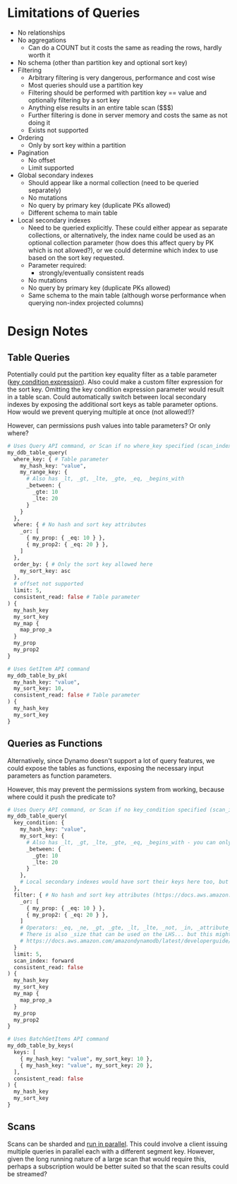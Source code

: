 # Limitations of Queries
- No relationships
- No aggregations
  - Can do a COUNT but it costs the same as reading the rows, hardly worth it
- No schema (other than partition key and optional sort key)
- Filtering
  - Arbitrary filtering is very dangerous, performance and cost wise
  - Most queries should use a partition key
  - Filtering should be performed with partition key == value and optionally filtering by a sort key
  - Anything else results in an entire table scan ($$$)
  - Further filtering is done in server memory and costs the same as not doing it
  - Exists not supported
- Ordering
  - Only by sort key within a partition
- Pagination
  - No offset
  - Limit supported
- Global secondary indexes
  - Should appear like a normal collection (need to be queried separately)
  - No mutations
  - No query by primary key (duplicate PKs allowed)
  - Different schema to main table
- Local secondary indexes
  - Need to be queried explicitly. These could either appear as separate collections, or alternatively, the index name could be used as an optional collection parameter (how does this affect query by PK which is not allowed?), or we could determine which index to use based on the sort key requested.
  - Parameter required:
     - strongly/eventually consistent reads
  - No mutations
  - No query by primary key (duplicate PKs allowed)
  - Same schema to the main table (although worse performance when querying non-index projected columns)

# Design Notes
## Table Queries
Potentially could put the partition key equality filter as a table parameter ([key condition expression](https://docs.aws.amazon.com/amazondynamodb/latest/APIReference/API_Query.html#DDB-Query-request-KeyConditions)). Also could make a custom filter expression for the sort key.
Omitting the key condition expression parameter would result in a table scan.
Could automatically switch between local secondary indexes by exposing the additional sort keys as table parameter options. How would we prevent querying multiple at once (not allowed!)?

However, can permissions push values into table parameters? Or only where?

```graphql
# Uses Query API command, or Scan if no where_key specified (scan_index cannot be used in that case)
my_ddb_table_query(
  where_key: { # Table parameter
    my_hash_key: "value",
    my_range_key: {
      # Also has _lt, _gt, _lte, _gte, _eq, _begins_with
      _between: {
        _gte: 10
        _lte: 20
      }
    }
  },
  where: { # No hash and sort key attributes
    _or: [
      { my_prop: { _eq: 10 } },
      { my_prop2: { _eq: 20 } },
    ]
  },
  order_by: { # Only the sort key allowed here
    my_sort_key: asc
  },
  # offset not supported
  limit: 5,
  consistent_read: false # Table parameter
) {
  my_hash_key
  my_sort_key
  my_map {
    map_prop_a
  }
  my_prop
  my_prop2
}

# Uses GetItem API command
my_ddb_table_by_pk(
  my_hash_key: "value",
  my_sort_key: 10,
  consistent_read: false # Table parameter
) {
  my_hash_key
  my_sort_key
}
```

## Queries as Functions
Alternatively, since Dynamo doesn't support a lot of query features, we could expose the tables as functions, exposing the necessary input parameters as function parameters.

However, this may prevent the permissions system from working, because where could it push the predicate to?

```graphql
# Uses Query API command, or Scan if no key_condition specified (scan_index cannot be used in that case)
my_ddb_table_query(
  key_condition: {
    my_hash_key: "value",
    my_sort_key: {
      # Also has _lt, _gt, _lte, _gte, _eq, _begins_with - you can only use one at a time, more than one is an error
      _between: {
        _gte: 10
        _lte: 20
      }
    },
    # Local secondary indexes would have sort their keys here too, but you can only specify one sort key at a time, or error
  },
  filter: { # No hash and sort key attributes (https://docs.aws.amazon.com/amazondynamodb/latest/developerguide/Query.html#Query.FilterExpression)
    _or: [
      { my_prop: { _eq: 10 } },
      { my_prop2: { _eq: 20 } },
    ]
    # Operators: _eq, _ne, _gt, _gte, _lt, _lte, _not, _in, _attribute_exists, _attribute_type, _begins_with, _contains
    # There is also _size that can be used on the LHS... but this might be out of scope
    # https://docs.aws.amazon.com/amazondynamodb/latest/developerguide/Expressions.OperatorsAndFunctions.html
  }
  limit: 5,
  scan_index: forward
  consistent_read: false
) {
  my_hash_key
  my_sort_key
  my_map {
    map_prop_a
  }
  my_prop
  my_prop2
}

# Uses BatchGetItems API command
my_ddb_table_by_keys(
  keys: [
    { my_hash_key: "value", my_sort_key: 10 },
    { my_hash_key: "value", my_sort_key: 20 },
  ],
  consistent_read: false
) {
  my_hash_key
  my_sort_key
}
```

## Scans
Scans can be sharded and [run in parallel](https://docs.aws.amazon.com/amazondynamodb/latest/developerguide/Scan.html#Scan.ParallelScan). This could involve a client issuing multiple queries in parallel each with a different segment key. However, given the long running nature of a large scan that would require this, perhaps a subscription would be better suited so that the scan results could be streamed?

